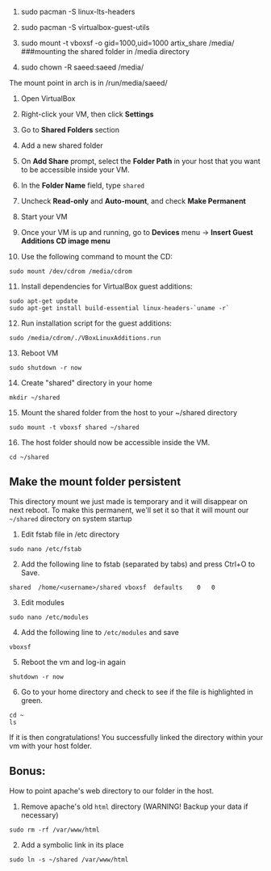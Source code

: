 1. sudo pacman -S linux-lts-headers
2. sudo pacman -S virtualbox-guest-utils
3. sudo mount -t vboxsf  -o gid=1000,uid=1000 artix_share /media/
###mounting the shared folder in /media directory

4. sudo chown -R saeed:saeed /media/ 


The mount point in arch is in /run/media/saeed/



1.  Open VirtualBox
    
2.  Right-click your VM, then click **Settings**
    
3.  Go to **Shared Folders** section
    
4.  Add a new shared folder
    
5.  On **Add Share** prompt, select the **Folder Path** in your host that you want to be accessible inside your VM.
    
6.  In the **Folder Name** field, type `shared`
    
7.  Uncheck **Read-only** and **Auto-mount**, and check **Make Permanent**
    
8.  Start your VM
    
9.  Once your VM is up and running, go to **Devices** menu -> **Insert Guest Additions CD image menu**
    
10.  Use the following command to mount the CD:
    

```
sudo mount /dev/cdrom /media/cdrom
```

11.  Install dependencies for VirtualBox guest additions:

```
sudo apt-get update
sudo apt-get install build-essential linux-headers-`uname -r`
```

12.  Run installation script for the guest additions:

```
sudo /media/cdrom/./VBoxLinuxAdditions.run
```

13.  Reboot VM

```
sudo shutdown -r now
```

14.  Create "shared" directory in your home

```
mkdir ~/shared
```

15.  Mount the shared folder from the host to your ~/shared directory

```
sudo mount -t vboxsf shared ~/shared
```

16.  The host folder should now be accessible inside the VM.

```
cd ~/shared
```

## [](https://gist.github.com/estorgio/1d679f962e8209f8a9232f7593683265#make-the-mount-folder-persistent)

## Make the mount folder persistent

This directory mount we just made is temporary and it will disappear on next reboot. To make this permanent, we'll set it so that it will mount our `~/shared` directory on system startup

1.  Edit fstab file in /etc directory

```
sudo nano /etc/fstab
```

2.  Add the following line to fstab (separated by tabs) and press Ctrl+O to Save.

```
shared	/home/<username>/shared	vboxsf	defaults	0	0
```

3.  Edit modules

```
sudo nano /etc/modules
```

4.  Add the following line to `/etc/modules` and save

```
vboxsf
```

5.  Reboot the vm and log-in again

```
shutdown -r now
```

6.  Go to your home directory and check to see if the file is highlighted in green.

```
cd ~
ls
```

If it is then congratulations! You successfully linked the directory within your vm with your host folder.

## [](https://gist.github.com/estorgio/1d679f962e8209f8a9232f7593683265#bonus)

## Bonus:

How to point apache's web directory to our folder in the host.

1.  Remove apache's old `html` directory (WARNING! Backup your data if necessary)

```
sudo rm -rf /var/www/html	
```

2.  Add a symbolic link in its place

```
sudo ln -s ~/shared /var/www/html
```

